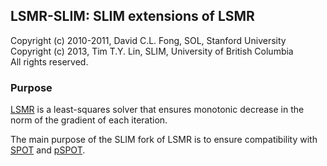 ## LSMR-SLIM: SLIM extensions of LSMR
Copyright (c) 2010-2011, David C.L. Fong, SOL, Stanford University  
Copyright (c) 2013, Tim T.Y. Lin, SLIM, University of British Columbia  
All rights reserved.

### Purpose
[LSMR](http://www.stanford.edu/group/SOL/software/lsmr.html) is a least-squares solver that ensures monotonic decrease in the norm of the gradient of each iteration.

The main purpose of the SLIM fork of LSMR is to ensure compatibility with [SPOT](http://www.cs.ubc.ca/labs/scl/spot/) and [pSPOT](https://github.com/slimgroup/pSPOT).
